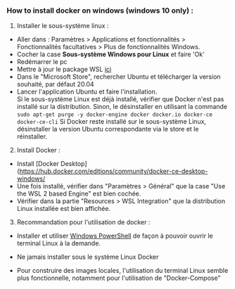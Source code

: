 ### How to install docker on windows (windows 10 only) : 

1. Installer le sous-système linux :
  - Aller dans : Paramètres > Applications et fonctionnalités > Fonctionnalités facultatives > Plus de fonctionnalités Windows.
  - Cocher la case **Sous-système Windows pour Linux** et faire 'Ok'
  - Redémarrer le pc 
  - Mettre à jour le package WSL [ici](https://docs.microsoft.com/en-us/windows/wsl/install-win10)
  - Dans le "Microsoft Store", rechercher Ubuntu et télécharger la version souhaité, par défaut 20.04
  - Lancer l'application Ubuntu et faire l'installation. 
    <br>
    Si le sous-système Linux est déjà installé, vérifier que Docker n'est pas installé sur la distribution. Sinon, le désinstaller en utilisant la commande 
    `sudo apt-get purge -y docker-engine docker docker.io docker-ce docker-ce-cli`
    Si Docker reste installé sur le sous-système Linux, désinstaller la version Ubuntu correspondante via le store et le réinstaller.

2. Install Docker :
  - Install [Docker Desktop](https://hub.docker.com/editions/community/docker-ce-desktop-windows/
  - Une fois installé, vérifier dans "Paramètres > Général" que la case "Use the WSL 2 based Engine" est bien cochée.
  - Vérifier dans la partie "Resources > WSL Integration" que la distribution Linux installée est bien affichée.

3. Recommandation pour l'utilisation de docker : 

- Installer et utiliser [Windows PowerShell](https://docs.microsoft.com/fr-fr/windows/wsl/install-win10) de façon à pouvoir ouvrir le terminal Linux à la demande.

- Ne jamais installer sous le système Linux Docker

- Pour construire des images locales, l'utilisation du terminal Linux semble plus fonctionnelle, notamment pour l'utilisation de "Docker-Compose"


